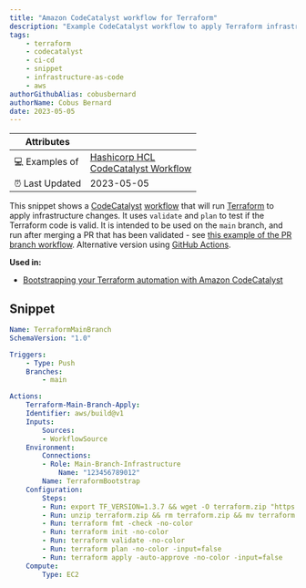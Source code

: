 ```yaml
---
title: "Amazon CodeCatalyst workflow for Terraform"
description: "Example CodeCatalyst workflow to apply Terraform infrastructure changes."
tags:
    - terraform
    - codecatalyst
    - ci-cd
    - snippet
    - infrastructure-as-code
    - aws
authorGithubAlias: cobusbernard
authorName: Cobus Bernard
date: 2023-05-05
---
```


| Attributes             |                                                                 |
|------------------------|-----------------------------------------------------------------|
| 💻 Examples of      | [Hashicorp HCL](https://github.com/hashicorp/hcl) <br> [CodeCatalyst Workflow](https://docs.aws.amazon.com/codecatalyst/latest/userguide/workflow-reference.html?sc_channel=el&sc_campaign=devopswave&sc_content=snp_tf_cc&sc_geo=mult&sc_country=mult&sc_outcome=acq) |
| ⏰ Last Updated        | 2023-05-05                                                      |

This snippet shows a [CodeCatalyst](https://codecatalyst.aws/?sc_channel=el&sc_campaign=devopswave&sc_content=snp_tf_cc&sc_geo=mult&sc_country=mult&sc_outcome=acq) [workflow](https://docs.aws.amazon.com/codecatalyst/latest/userguide/workflow-reference.html?sc_channel=el&sc_campaign=devopswave&sc_content=snp_tf_cc&sc_geo=mult&sc_country=mult&sc_outcome=acq) that will run [Terraform](https://terraform.io) to apply infrastructure changes. It uses `validate` and `plan` to test if the Terraform code is valid. It is intended to be used on the `main` branch, and run after merging a PR that has been validated - see [this example of the PR branch workflow](./terraform-codecatalyst-workflow-PR-branch/). Alternative version using [GitHub Actions](./terraform-codecatalyst-github-actions-workflow/).

**Used in:**

* [Bootstrapping your Terraform automation with Amazon CodeCatalyst](../../tutorials/bootstrapping-terraform-automation-amazon-codecatalyst)

## Snippet

```yaml
Name: TerraformMainBranch
SchemaVersion: "1.0"

Triggers:
    - Type: Push
    Branches:
        - main

Actions:
    Terraform-Main-Branch-Apply:
    Identifier: aws/build@v1
    Inputs:
        Sources:
        - WorkflowSource
    Environment:
        Connections:
        - Role: Main-Branch-Infrastructure
            Name: "123456789012"
        Name: TerraformBootstrap
    Configuration: 
        Steps:
        - Run: export TF_VERSION=1.3.7 && wget -O terraform.zip "https://releases.hashicorp.com/terraform/${TF_VERSION}/terraform_${TF_VERSION}_linux_amd64.zip"
        - Run: unzip terraform.zip && rm terraform.zip && mv terraform /usr/bin/terraform && chmod +x /usr/bin/terraform
        - Run: terraform fmt -check -no-color
        - Run: terraform init -no-color
        - Run: terraform validate -no-color
        - Run: terraform plan -no-color -input=false
        - Run: terraform apply -auto-approve -no-color -input=false
    Compute:
        Type: EC2
```
